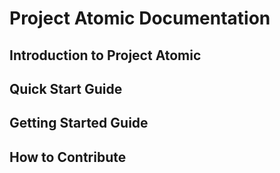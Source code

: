 # Project Atomic Documentation

## Introduction to Project Atomic

## Quick Start Guide

## Getting Started Guide

## How to Contribute
